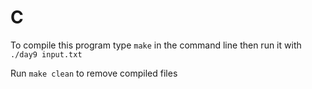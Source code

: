 # C

To compile this program type `make` in the command line then run it with `./day9 input.txt`

Run `make clean` to remove compiled files